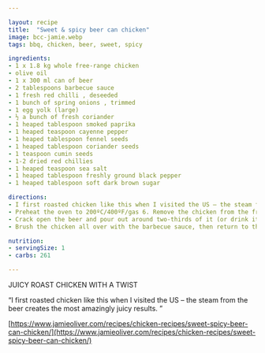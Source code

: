 ```yaml
---

layout: recipe
title:  "Sweet & spicy beer can chicken"
image: bcc-jamie.webp
tags: bbq, chicken, beer, sweet, spicy

ingredients:
- 1 x 1.8 kg whole free-range chicken
- olive oil
- 1 x 300 ml can of beer
- 2 tablespoons barbecue sauce
- 1 fresh red chilli , deseeded
- 1 bunch of spring onions , trimmed
- 1 egg yolk (large)
- ½ a bunch of fresh coriander
- 1 heaped tablespoon smoked paprika
- 1 heaped teaspoon cayenne pepper
- 1 heaped tablespoon fennel seeds
- 1 heaped tablespoon coriander seeds
- 1 teaspoon cumin seeds
- 1-2 dried red chillies
- 1 heaped teaspoon sea salt
- 1 heaped tablespoon freshly ground black pepper
- 1 heaped tablespoon soft dark brown sugar

directions:
- I first roasted chicken like this when I visited the US – the steam from the beer creates the most amazingly juicy results.
- Preheat the oven to 200ºC/400ºF/gas 6. Remove the chicken from the fridge and leave aside to come up to room temperature. Bash the rub ingredients to a fine powder in a large pestle and mortar, then drizzle the chicken with olive oil. Sprinkle over the rub and use your hands to massage all those lovely flavours into all the nooks and crannies.
- Crack open the beer and pour out around two-thirds of it (or drink it!), then carefully lower the chicken cavity onto the can so it looks like it’s sitting up. Position the chicken so it’s upright on a roasting tray, then place in the oven and cook for around 1 hour 10 minutes, or until golden and cooked through. To check it’s done, insert a knife into the thickest part of the thigh – the juices should run clear.
- Brush the chicken all over with the barbecue sauce, then return to the oven for a further 10 minutes, or until dark and sticky. Meanwhile, finely slice the chilli and spring onions and pick the coriander leaves. Once ready, carefully remove and discard the can, then carve up the bird, scatter over the chilli, spring onions and coriander leaves, then serve.

nutrition:
- servingSize: 1
- carbs: 261

---
```


JUICY ROAST CHICKEN WITH A TWIST

“I first roasted chicken like this when I visited the US – the steam from the beer creates the most amazingly juicy results. ”

[https://www.jamieoliver.com/recipes/chicken-recipes/sweet-spicy-beer-can-chicken/](https://www.jamieoliver.com/recipes/chicken-recipes/sweet-spicy-beer-can-chicken/)
